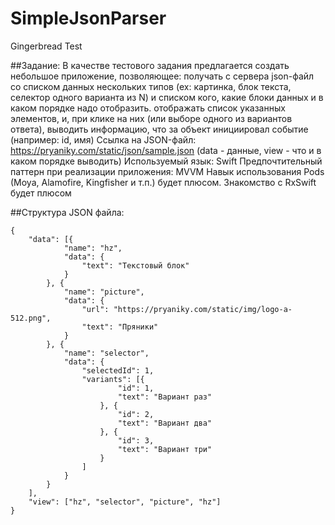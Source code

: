 # SimpleJsonParser
Gingerbread Test

##Задание:
В качестве тестового задания предлагается создать небольшое приложение, позволяющее:
получать с сервера json-файл cо списком данных нескольких типов (ex: картинка, блок текста, селектор одного варианта из N) и списком кого, какие блоки данных и в каком порядке надо отобразить.
отображать список указанных элементов, и, при клике на них (или выборе одного из вариантов ответа), выводить информацию, что за объект инициировал событие (например: id, имя)
Ссылка на JSON-файл: https://pryaniky.com/static/json/sample.json (data - данные, view - что и в каком порядке выводить)
Используемый язык: Swift
Предпочтительный паттерн при реализации приложения: MVVM
Навык использования Pods (Moya, Alamofire, Kingfisher и т.п.) будет плюсом.
Знакомство с RxSwift будет плюсом

##Структура JSON файла:

```
{
	"data": [{
			"name": "hz",
			"data": {
				"text": "Текстовый блок"
			}
		}, {
			"name": "picture",
			"data": {
				"url": "https://pryaniky.com/static/img/logo-a-512.png",
				"text": "Пряники"
			}
		}, {
			"name": "selector",
			"data": {
				"selectedId": 1,
				"variants": [{
						"id": 1,
						"text": "Вариант раз"
					}, {
						"id": 2,
						"text": "Вариант два"
					}, {
						"id": 3,
						"text": "Вариант три"
					}
				]
			}
		}
	],
	"view": ["hz", "selector", "picture", "hz"]
}
```
